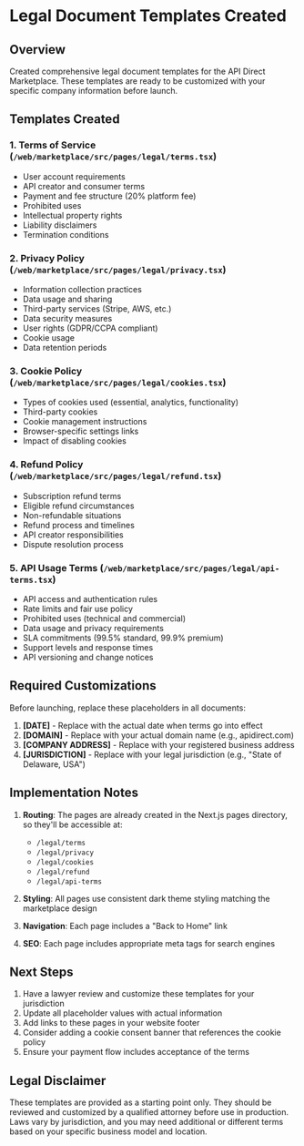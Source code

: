 # Legal Document Templates Created

## Overview
Created comprehensive legal document templates for the API Direct Marketplace. These templates are ready to be customized with your specific company information before launch.

## Templates Created

### 1. Terms of Service (`/web/marketplace/src/pages/legal/terms.tsx`)
- User account requirements
- API creator and consumer terms
- Payment and fee structure (20% platform fee)
- Prohibited uses
- Intellectual property rights
- Liability disclaimers
- Termination conditions

### 2. Privacy Policy (`/web/marketplace/src/pages/legal/privacy.tsx`)
- Information collection practices
- Data usage and sharing
- Third-party services (Stripe, AWS, etc.)
- Data security measures
- User rights (GDPR/CCPA compliant)
- Cookie usage
- Data retention periods

### 3. Cookie Policy (`/web/marketplace/src/pages/legal/cookies.tsx`)
- Types of cookies used (essential, analytics, functionality)
- Third-party cookies
- Cookie management instructions
- Browser-specific settings links
- Impact of disabling cookies

### 4. Refund Policy (`/web/marketplace/src/pages/legal/refund.tsx`)
- Subscription refund terms
- Eligible refund circumstances
- Non-refundable situations
- Refund process and timelines
- API creator responsibilities
- Dispute resolution process

### 5. API Usage Terms (`/web/marketplace/src/pages/legal/api-terms.tsx`)
- API access and authentication rules
- Rate limits and fair use policy
- Prohibited uses (technical and commercial)
- Data usage and privacy requirements
- SLA commitments (99.5% standard, 99.9% premium)
- Support levels and response times
- API versioning and change notices

## Required Customizations

Before launching, replace these placeholders in all documents:

1. **[DATE]** - Replace with the actual date when terms go into effect
2. **[DOMAIN]** - Replace with your actual domain name (e.g., apidirect.com)
3. **[COMPANY ADDRESS]** - Replace with your registered business address
4. **[JURISDICTION]** - Replace with your legal jurisdiction (e.g., "State of Delaware, USA")

## Implementation Notes

1. **Routing**: The pages are already created in the Next.js pages directory, so they'll be accessible at:
   - `/legal/terms`
   - `/legal/privacy`
   - `/legal/cookies`
   - `/legal/refund`
   - `/legal/api-terms`

2. **Styling**: All pages use consistent dark theme styling matching the marketplace design

3. **Navigation**: Each page includes a "Back to Home" link

4. **SEO**: Each page includes appropriate meta tags for search engines

## Next Steps

1. Have a lawyer review and customize these templates for your jurisdiction
2. Update all placeholder values with actual information
3. Add links to these pages in your website footer
4. Consider adding a cookie consent banner that references the cookie policy
5. Ensure your payment flow includes acceptance of the terms

## Legal Disclaimer

These templates are provided as a starting point only. They should be reviewed and customized by a qualified attorney before use in production. Laws vary by jurisdiction, and you may need additional or different terms based on your specific business model and location.